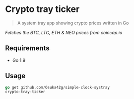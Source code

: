 # Crypto tray ticker

> A system tray app showing crypto prices written in Go

*Fetches the BTC, LTC, ETH & NEO prices from coincap.io*

## Requirements
- Go 1.9

## Usage

```go
go get github.com/Osuka42g/simple-clock-systray
crypto-tray-ticker
```
